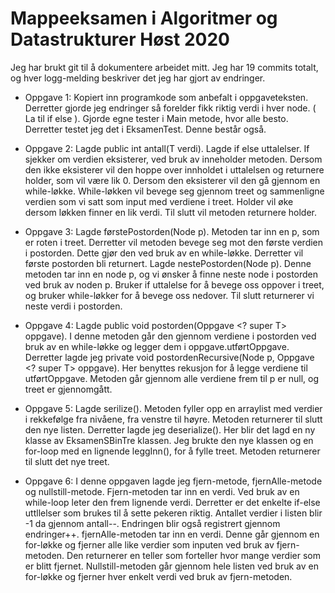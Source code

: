 # Mappeeksamen i Algoritmer og Datastrukturer Høst 2020

Jeg har brukt git til å dokumentere arbeidet mitt. Jeg har 19 commits totalt, og hver logg-melding beskriver det jeg har gjort av endringer.

* Oppgave 1: Kopiert inn programkode som anbefalt i oppgaveteksten. Derretter gjorde jeg endringer så forelder fikk riktig verdi i hver node. ( La til if else ). Gjorde egne tester i Main metode, hvor alle besto. Derretter testet jeg det i EksamenTest. Denne består også. 

* Oppgave 2: Lagde public int antall(T verdi). Lagde if else uttalelser. If sjekker om verdien eksisterer, ved bruk av inneholder metoden. Dersom den ikke eksisterer vil den hoppe over innholdet i uttalelsen og returnere holder, som vil være lik 0. Dersom den eksisterer vil den gå gjennom en while-løkke. While-løkken vil bevege seg gjennom treet og sammenligne verdien som vi satt som input med verdiene i treet. Holder vil øke dersom løkken finner en lik verdi. Til slutt vil metoden returnere holder. 

* Oppgave 3: Lagde førstePostorden(Node <T> p). Metoden tar inn en p, som er roten i treet. Derretter vil metoden bevege seg mot den første verdien i postorden. Dette gjør den ved bruk av en while-løkke. Derretter vil første postorden bli returnert. Lagde nestePostorden(Node<T> p). Denne metoden tar inn en node p, og vi ønsker å finne neste node i postorden ved bruk av noden p. Bruker if uttalelse for å bevege oss oppover i treet, og bruker while-løkker for å bevege oss nedover. Til slutt returnerer vi neste verdi i postorden. 
  
* Oppgave 4: Lagde public void postorden(Oppgave <? super T> oppgave). I denne metoden går den gjennom verdiene i postorden ved bruk av en while-løkke og legger dem i oppgave.utførtOppgave. Derretter lagde jeg private void postordenRecursive(Node<T> p, Oppgave <? super T> oppgave). Her benyttes rekusjon for å legge verdiene til utførtOppgave. Metoden går gjennom alle verdiene frem til p er null, og treet er gjennomgått. 

* Oppgave 5: Lagde serilize(). Metoden fyller opp en arraylist med verdier i rekkefølge fra nivåene, fra venstre til høyre. Metoden returnerer til slutt den nye listen. Derretter lagde jeg deserialize(). Her blir det lagd en ny klasse av EksamenSBinTre klassen. Jeg brukte den nye klassen og en for-loop med en lignende leggInn(), for å fylle treet. Metoden returnerer til slutt det nye treet. 

* Oppgave 6: I denne oppgaven lagde jeg fjern-metode, fjernAlle-metode og nullstill-metode. Fjern-metoden tar inn en verdi. Ved bruk av en while-loop leter den frem lignende verdi. Derretter er det enkelte if-else uttllelser som brukes til å sette pekeren riktig. Antallet verdier i listen blir -1 da gjennom antall--. Endringen blir også registrert gjennom endringer++. fjernAlle-metoden tar inn en verdi. Denne går gjennom en for-løkke og fjerner alle like verdier som inputen ved bruk av fjern-metoden. Den returnerer en teller som forteller hvor mange verdier som er blitt fjernet. Nullstill-metoden går gjennom hele listen ved bruk av en for-løkke og fjerner hver enkelt verdi ved bruk av fjern-metoden. 
